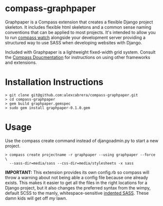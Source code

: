 # compass-graphpaper

Graphpaper is a Compass extension that creates a flexible Django project 
skeleton. It includes flexible html skeletons and a common sense naming 
conventions that can be applied to most projects. It's intended to allow you 
to run [compass watch](http://compass-style.org/docs/tutorials/command-line/) 
alongside your development server providing a structured way to use SASS when 
developing websites with Django.

Included with Graphpaper is a lightweight fixed-width grid system. Consult 
the [Compass Doucmentation](http://compass-style.org/docs/) for instructions 
on using other frameworks and extensions.

# Installation Instructions

    > git clone git@github.com:alexcabrera/compass-graphpaper.git
    > cd compass-graphpaper
    > gem build graphpaper.gemspec
    > sudo gem install graphpaper-0.1.0.gem

# Usage

Use the compass create command instead of djangoadmin.py to start a new 
project.

    > compass create projectname -r graphpaper --using graphpaper --force \
      --sass-dir=media/sass --css-dir=media/stylesheets -x sass

__IMPORTANT:__ This extension provides its own config.rb so compass will 
throw a warning about not being able a config file because one already exists.
This makes it easier to get all the files in the right locations for a Django
project, but it also changes the preferred syntax from the wimpy, default SCSS
to the manly, whitespace-sensitive [indented SASS](http://bit.ly/cUmklc). 
These damn kids will get off *my* lawn.
